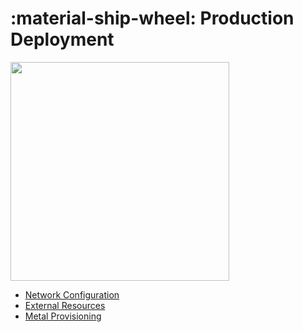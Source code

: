 # :material-ship-wheel: Production Deployment


<div class="banner-image-wrapper">
  <img class="banner-image" src="https://images-wixmp-ed30a86b8c4ca887773594c2.wixmp.com/f/51bad5a5-a63e-4bbf-9937-6b5b78416457/db0rp3n-8742c1ce-eaf8-434a-a42b-370d816b6b77.jpg/v1/fill/w_1024,h_512,q_75,strp/viking_raid_by_allrichart_db0rp3n-fullview.jpg?token=eyJ0eXAiOiJKV1QiLCJhbGciOiJIUzI1NiJ9.eyJzdWIiOiJ1cm46YXBwOjdlMGQxODg5ODIyNjQzNzNhNWYwZDQxNWVhMGQyNmUwIiwiaXNzIjoidXJuOmFwcDo3ZTBkMTg4OTgyMjY0MzczYTVmMGQ0MTVlYTBkMjZlMCIsIm9iaiI6W1t7ImhlaWdodCI6Ijw9NTEyIiwicGF0aCI6IlwvZlwvNTFiYWQ1YTUtYTYzZS00YmJmLTk5MzctNmI1Yjc4NDE2NDU3XC9kYjBycDNuLTg3NDJjMWNlLWVhZjgtNDM0YS1hNDJiLTM3MGQ4MTZiNmI3Ny5qcGciLCJ3aWR0aCI6Ijw9MTAyNCJ9XV0sImF1ZCI6WyJ1cm46c2VydmljZTppbWFnZS5vcGVyYXRpb25zIl19.3bmnWj_dffrhJrNTE8nls1byhTAjoYhAPfJ2nAo12j4" style="object-position: 0% 73%; height: 350px;">
</div>

- [Network Configuration](./network.md)
- [External Resources](./external.md)
- [Metal Provisioning](./metal.md)

